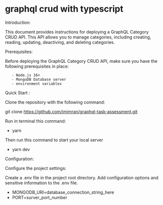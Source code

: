 # graphql crud with typescript

Introduction:

This document provides instructions for deploying a GraphQL Category CRUD API. This API allows you to manage categories, including creating, reading, updating, deactiving, and deleting categories.

 Prerequisites: 
 
 Before deploying the GraphQL Category CRUD API, make sure you have the following prerequisites in place:

       - Node.js 16+ 
       - MongoDB Database server 
       - environment variables


Quick Start :

Clone the repository with the following command:

git clone https://github.com/imimran/graphql-task-assessment.git

Run in terminal this command:
   - yarn 

Then run this command to start your local server
   - yarn dev


Configuration:

Configure the project settings:

Create a .env file in the project root directory.
Add configuration options and sensitive information to the .env file.
  - MONGODB_URI=database_connection_string_here
  - PORT=surver_port_number
